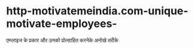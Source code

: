 # http-motivatemeindia.com-unique-motivate-employees-
एम्प्लाइज के प्रकार और उनको प्रोत्साहित करनेके अनोखे तरीके
